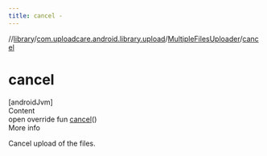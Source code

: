 ```yaml
---
title: cancel -
---
```

//[library](../../index.md)/[com.uploadcare.android.library.upload](../index.md)/[MultipleFilesUploader](index.md)/[cancel](cancel.md)



# cancel  
[androidJvm]  
Content  
open override fun [cancel](cancel.md)()  
More info  


Cancel upload of the files.

  



